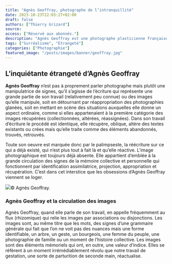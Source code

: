 ```yaml
---
title: "Agnès Geoffray, photographe de l’intranquillité"
date: 2023-10-23T22:03:27+02:00
draft: false
authors: ["Thierry Grizard"]
source:
access: ["Réservé aux abonnés."]
description: "Agnès Geoffray est une photographe plasticienne française qui questionne la circulation des images et l'intranquillité qui les habite."
tags: ["Surréalisme", "Etrangeté"]
categories: ["Photographie"]
featured_image: "/posts/images/banner/geoffray.jpg"
---
```

## L’inquiétante étrangeté d’Agnès Geoffray

**Agnès Geoffray** n’est pas à proprement parler photographe mais plutôt une manipulatrice de signes, qu’il s’agisse de l’écriture qui représente une grande partie de son travail (relativement peu connue) ou des images qu’elle manipule, soit en détournant par réappropriation des photographies glanées, soit en mettant en scène des situations auxquelles elle donne un aspect ordinaire, comme si elles appartenaient à la première catégorie des images récupérées (collectionnées, altérées, réassignées). Dans son travail d’écriture le procédé est identique, elle récupère, oblique, altère des textes existants ou crées mais qu’elle traite comme des éléments abandonnés, trouvés, retrouvés.

Toute son oeuvre est marquée donc par le palimpseste, la réécriture sur ce qui a déjà existé, qui n’est plus tout à fait là et qu’elle réactive. L’image photographique est toujours déjà absente. Elle appartient d’emblée à la grande circulation des signes de la mémoire collective et personnelle qui fonctionnent par identification assimilatrice, projection, appropriation et récupération. C’est dans cet interstice que les obsessions d’Agnès Geoffray viennent se loger.

![](/posts/images/geoffray/agnes-geoffray_photography.033.jpg)© Agnès Geoffray.

### Agnès Geoffray et la circulation des images

Agnès Geoffray, quand elle parle de son travail, en appelle fréquemment au flux (rhizomique) qui relie les images par associations ou disjonctions. Les images sont, au même titre que les mots, des signes d’une grammaire générale qui fait que l’on ne voit pas des nuances mais une forme identifiable, un arbre, un geste, un bourgeois, une femme du peuple, une photographie de famille ou un moment de l’histoire collective. Les images sont des éléments mémoriels qui ont, en outre, une valeur d’indice. Elles se réfèrent à un moment irrémédiablement révolu que notre travail de gestation, une sorte de parturition de seconde main, réactualise.